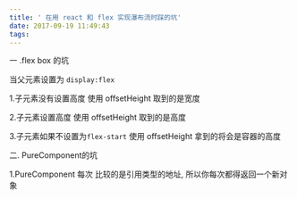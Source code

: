 ```yaml
---
title: ' 在用 react 和 flex 实现瀑布流时踩的坑'
date: 2017-09-19 11:49:43
tags:
---
```

一 .flex box 的坑

当父元素设置为 `display:flex`

1.子元素没有设置高度
使用 offsetHeight 取到的是宽度


2.子元素设置高度
使用 offsetHeight 取到的是高度

3.子元素如果不设置为`flex-start` 使用 offsetHeight 拿到的将会是容器的高度



二. PureComponent的坑

1.PureComponent  每次 比较的是引用类型的地址,  所以你每次都得返回一个新对象